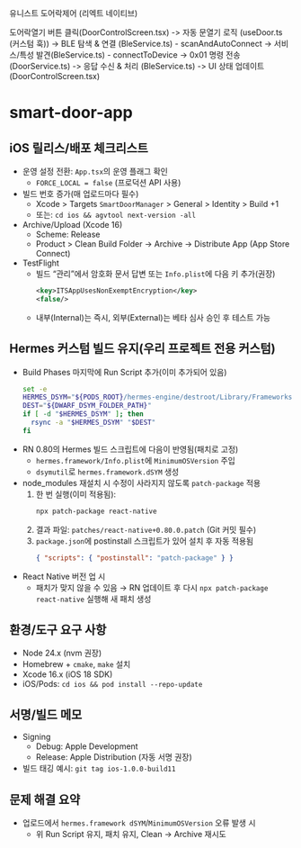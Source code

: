 유니스트 도어락제어 (리엑트 네이티브)

도어락열기 버튼 클릭(DoorControlScreen.tsx)
->
자동 문열기 로직 (useDoor.ts (커스텀 훅))
->
BLE 탐색 & 연결 (BleService.ts)  - scanAndAutoConnect
->
서비스/특성 발견(BleService.ts) - connectToDevice
->
0x01 명령 전송 (DoorService.ts) 
->
응답 수신 & 처리 (BleService.ts)
->
UI 상태 업데이트 (DoorControlScreen.tsx)
# smart-door-app

## iOS 릴리스/배포 체크리스트

- 운영 설정 전환: `App.tsx`의 운영 플래그 확인
  - `FORCE_LOCAL = false` (프로덕션 API 사용)
- 빌드 번호 증가(매 업로드마다 필수)
  - Xcode > Targets `SmartDoorManager` > General > Identity > Build +1
  - 또는: `cd ios && agvtool next-version -all`
- Archive/Upload (Xcode 16)
  - Scheme: Release
  - Product > Clean Build Folder → Archive → Distribute App (App Store Connect)
- TestFlight
  - 빌드 “관리”에서 암호화 문서 답변 또는 `Info.plist`에 다음 키 추가(권장)
    ```xml
    <key>ITSAppUsesNonExemptEncryption</key>
    <false/>
    ```
  - 내부(Internal)는 즉시, 외부(External)는 베타 심사 승인 후 테스트 가능

## Hermes 커스텀 빌드 유지(우리 프로젝트 전용 커스텀)

- Build Phases 마지막에 Run Script 추가(이미 추가되어 있음)
  ```sh
  set -e
  HERMES_DSYM="${PODS_ROOT}/hermes-engine/destroot/Library/Frameworks/ios/hermes.framework.dSYM"
  DEST="${DWARF_DSYM_FOLDER_PATH}"
  if [ -d "$HERMES_DSYM" ]; then
    rsync -a "$HERMES_DSYM" "$DEST"
  fi
  ```
- RN 0.80의 Hermes 빌드 스크립트에 다음이 반영됨(패치로 고정)
  - `hermes.framework/Info.plist`에 `MinimumOSVersion` 주입
  - `dsymutil`로 `hermes.framework.dSYM` 생성
- node_modules 재설치 시 수정이 사라지지 않도록 `patch-package` 적용
  1) 한 번 실행(이미 적용됨):
     ```bash
     npx patch-package react-native
     ```
  2) 결과 파일: `patches/react-native+0.80.0.patch` (Git 커밋 필수)
  3) `package.json`에 postinstall 스크립트가 있어 설치 후 자동 적용됨
     ```json
     { "scripts": { "postinstall": "patch-package" } }
     ```
- React Native 버전 업 시
  - 패치가 맞지 않을 수 있음 → RN 업데이트 후 다시 `npx patch-package react-native` 실행해 새 패치 생성

## 환경/도구 요구 사항

- Node 24.x (nvm 권장)
- Homebrew + `cmake`, `make` 설치
- Xcode 16.x (iOS 18 SDK)
- iOS/Pods: `cd ios && pod install --repo-update`

## 서명/빌드 메모

- Signing
  - Debug: Apple Development
  - Release: Apple Distribution (자동 서명 권장)
- 빌드 태깅 예시: `git tag ios-1.0.0-build11`

## 문제 해결 요약

- 업로드에서 `hermes.framework dSYM`/`MinimumOSVersion` 오류 발생 시
  - 위 Run Script 유지, 패치 유지, Clean → Archive 재시도
